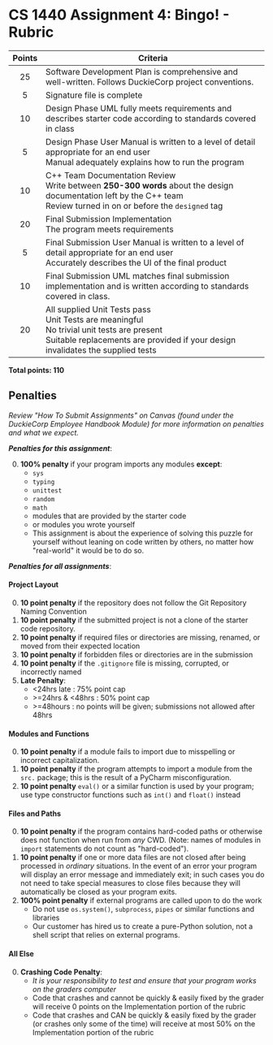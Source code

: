 # CS 1440 Assignment 4: Bingo! - Rubric

| Points | Criteria
|:------:|--------------------------------------------------------------------------------
|  25    | Software Development Plan is comprehensive and well-written. Follows DuckieCorp project conventions.
|  5     | Signature file is complete
|  10    | Design Phase UML fully meets requirements and describes starter code according to standards covered in class
|  5     | Design Phase User Manual is written to a level of detail appropriate for an end user<br/>Manual adequately explains how to run the program
|  10    | C++ Team Documentation Review<br/>Write between **250-300 words** about the design documentation left by the C++ team<br/>Review turned in on or before the <code>designed</code> tag
|  20    | Final Submission Implementation <br/> The program meets requirements
|  5     | Final Submission User Manual is written to a level of detail appropriate for an end user <br/> Accurately describes the UI of the final product
|  10    | Final Submission UML matches final submission implementation and is written according to standards covered in class.
|  20    | All supplied Unit Tests pass <br/> Unit Tests are meaningful <br/> No trivial unit tests are present <br/> Suitable replacements are provided if your design invalidates the supplied tests

**Total points: 110**


## Penalties

*Review "How To Submit Assignments" on Canvas (found under the DuckieCorp Employee Handbook Module) for more information on penalties and what we expect.*

***Penalties for this assignment***:

0.  **100% penalty** if your program imports any modules **except**:
    *   `sys`
    *   `typing`
    *   `unittest`
    *   `random`
    *   `math`
    *   modules that are provided by the starter code
    *   or modules you wrote yourself
    *   This assignment is about the experience of solving this puzzle for yourself without leaning on code written by others, no matter how "real-world" it would be to do so.


***Penalties for all assignments***:

#### Project Layout
0. **10 point penalty** if the repository does not follow the Git Repository Naming Convention
1. **10 point penalty** if the submitted project is not a clone of the starter code repository.
2. **10 point penalty** if required files or directories are missing, renamed, or moved from their expected location
3. **10 point penalty** if forbidden files or directories are in the submission
4. **10 point penalty** if the `.gitignore` file is missing, corrupted, or incorrectly named
5. **Late Penalty**:
    *   \<24hrs late : 75% point cap
    *   \>=24hrs & <48hrs : 50% point cap
    *   \>=48hours : no points will be given; submissions not allowed after 48hrs


#### Modules and Functions
0. **10 point penalty** if a module fails to import due to misspelling or incorrect capitalization.
1. **10 point penalty** if the program attempts to import a module from the `src.` package; this is the result of a PyCharm misconfiguration.
2. **10 point penalty** `eval()` or a similar function is used by your program; use type constructor functions such as `int()` and `float()` instead


#### Files and Paths
0. **10 point penalty** if the program contains hard-coded paths or otherwise does not function when run from *any* CWD.  (Note: names of modules in `import` statements do not count as "hard-coded").
1. **10 point penalty** if one or more data files are not closed after being processed in *ordinary* situations.  In the event of an error your program will display an error message and immediately exit; in such cases you do not need to take special measures to close files because they will automatically be closed as your program exits.
2. **100% point penalty** if external programs are called upon to do the work
    - Do not use `os.system()`, `subprocess`, `pipes` or similar functions and libraries
    - Our customer has hired us to create a pure-Python solution, not a shell script that relies on external programs.


#### All Else
0. **Crashing Code Penalty**:
    * *It is your responsibility to test and ensure that your program works on the graders computer*
    *   Code that crashes and cannot be quickly & easily fixed by the grader will receive 0 points on the Implementation portion of the rubric
    *   Code that crashes and CAN be quickly & easily fixed by the grader (or crashes only some of the time) will receive at most 50% on the Implementation portion of the rubric
